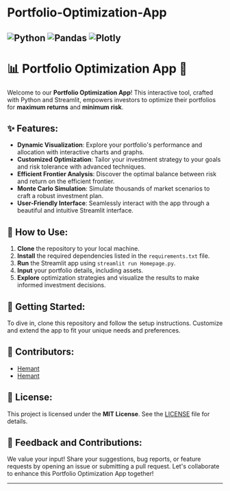 # Portfolio-Optimization-App
![Python](https://img.shields.io/badge/python-3670A0?style=for-the-badge&logo=python&logoColor=ffdd54)
![Pandas](https://img.shields.io/badge/pandas-%23150458.svg?style=for-the-badge&logo=pandas&logoColor=white)
![Plotly](https://img.shields.io/badge/Plotly-%233F4F75.svg?style=for-the-badge&logo=plotly&logoColor=white)
---

# 📊 Portfolio Optimization App 🚀

Welcome to our **Portfolio Optimization App**! This interactive tool, crafted with Python and Streamlit, empowers investors to optimize their portfolios for **maximum returns** and **minimum risk**.

## ✨ Features:
- **Dynamic Visualization**: Explore your portfolio's performance and allocation with interactive charts and graphs.
- **Customized Optimization**: Tailor your investment strategy to your goals and risk tolerance with advanced techniques.
- **Efficient Frontier Analysis**: Discover the optimal balance between risk and return on the efficient frontier.
- **Monte Carlo Simulation**: Simulate thousands of market scenarios to craft a robust investment plan.
- **User-Friendly Interface**: Seamlessly interact with the app through a beautiful and intuitive Streamlit interface.

## 🚀 How to Use:
1. **Clone** the repository to your local machine.
2. **Install** the required dependencies listed in the `requirements.txt` file.
3. **Run** the Streamlit app using `streamlit run Homepage.py`.
4. **Input** your portfolio details, including assets.
5. **Explore** optimization strategies and visualize the results to make informed investment decisions.

## 🌟 Getting Started:
To dive in, clone this repository and follow the setup instructions. Customize and extend the app to fit your unique needs and preferences.

## 🤝 Contributors:
- [Hemant](https://github.com/Heyymant)
- [Hemant](https://www.linkedin.com/in/hemant-kumar-174157193/)

## 📝 License:
This project is licensed under the **MIT License**. See the [LICENSE](LICENSE) file for details.

## 💬 Feedback and Contributions:
We value your input! Share your suggestions, bug reports, or feature requests by opening an issue or submitting a pull request. Let's collaborate to enhance this Portfolio Optimization App together!

---

